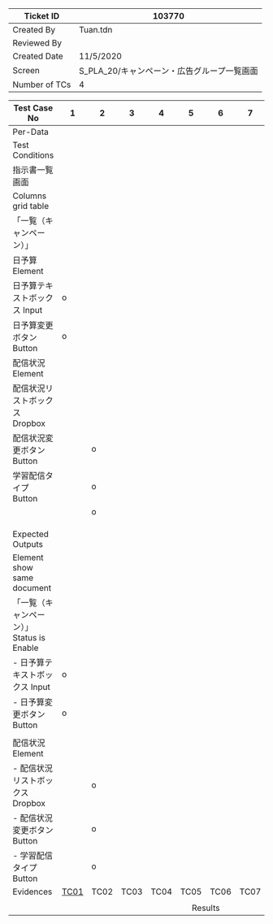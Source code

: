 | Ticket ID     | 103770                       |
| ------------- | ---------------------------- |
| Created By    | Tuan.tdn                     |
| Reviewed By   |                              |
| Created Date  | 11/5/2020                    |
| Screen        | S\_PLA\_20/キャンペーン・広告グループ一覧画面 |
| Number of TCs | 4                            |

| Test Case No                 | 1                      | 2    | 3    | 4    | 5    | 6    | 7    | 8    | 9    | 10   |
| ---------------------------- | ---------------------- | ---- | ---- | ---- | ---- | ---- | ---- | ---- | ---- | ---- |
| Per-Data                     |                        |      |      |      |      |      |      |      |      |      |
| Test Conditions              |                        |      |      |      |      |      |      |      |      |      |
| 指示書一覧画面                      |                        |      |      |      |      |      |      |      |      |      |
| Columns grid table           |                        |      |      |      |      |      |      |      |      |      |
| 「一覧（キャンペーン）」                 |                        |      |      |      |      |      |      |      |      |      |
| 日予算 Element                  |                        |      |      |      |      |      |      |      |      |      |
| 日予算テキストボックス Input            | o                      |      |      |      |      |      |      |      |      |      |
| 日予算変更ボタン Button              | o                      |      |      |      |      |      |      |      |      |      |
| 配信状況 Element                 |                        |      |      |      |      |      |      |      |      |      |
| 配信状況リストボックス Dropbox          |                        |      |      |      |      |      |      |      |      |      |
| 配信状況変更ボタン Button             |                        | o    |      |      |      |      |      |      |      |      |
| 学習配信タイプ Button               |                        | o    |      |      |      |      |      |      |      |      |
|                              |                        | o    |      |      |      |      |      |      |      |      |
|                              |                        |      |      |      |      |      |      |      |      |      |
|                              |                        |      |      |      |      |      |      |      |      |      |
|                              |                        |      |      |      |      |      |      |      |      |      |
| Expected Outputs             |                        |      |      |      |      |      |      |      |      |      |
| Element show same document   |                        |      |      |      |      |      |      |      |      |      |
| 「一覧（キャンペーン）」Status is Enable |                        |      |      |      |      |      |      |      |      |      |
| \- 日予算テキストボックス Input         | o                      |      |      |      |      |      |      |      |      |      |
| \- 日予算変更ボタン Button           | o                      |      |      |      |      |      |      |      |      |      |
|                              |                        |      |      |      |      |      |      |      |      |      |
| 配信状況 Element                 |                        |      |      |      |      |      |      |      |      |      |
| \- 配信状況リストボックス Dropbox       |                        | o    |      |      |      |      |      |      |      |      |
| \- 配信状況変更ボタン Button          |                        | o    |      |      |      |      |      |      |      |      |
| \- 学習配信タイプ Button            |                        | o    
| Evidences                    | [TC01](#gid=527649086) | TC02 | TC03 | TC04 | TC05 | TC06 | TC07 | TC08 | TC09 | TC10 |
|                              |                        |      |      |      |      |      |      |      |      |      |
<td colspan="10" style="text-align:center"> Results </td>                      |
